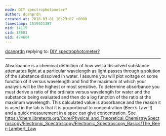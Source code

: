 ```yaml
---
node: DIY spectrophotometer?
author: dcanprdn
created_at: 2018-03-01 16:23:07 +0000
timestamp: 1519921387
nid: 14115
cid: 18681
uid: 424604
---
```




[dcanprdn](../profile/dcanprdn) replying to: [DIY spectrophotometer?](../notes/Mekis/04-16-2017/diy-spectrophotometer)

----
Absorbance is a chemical definition of how well a dissolved substance attenuates light at a particular wavelength as light passes through a solution of the substance dissolved in water. 
  I assume you will plot voltage or some function of it versus wavelength and find the maximum at which your analysis will be the highest or most sensitive.  To determine absorbance you must derive a ratio of the ordinate versus wavelength for water and the substance being evaluated and then do a log function of the ratio at the maximum wavelength.  This calculated value is absorbance and the reason it is used in the lab is that it is proportional to concentration (Beer’s Law !!) and a quick measurement in a spec can give concentration.   See https://chem.libretexts.org/Core/Physical_and_Theoretical_Chemistry/Spectroscopy/Electronic_Spectroscopy/Electronic_Spectroscopy_Basics/The_Beer-Lambert_Law
